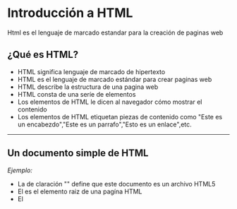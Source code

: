 # Introducción a HTML
Html es el lenguaje de marcado estandar para la creación de paginas web

## ¿Qué es HTML?
- HTML significa lenguaje de marcado de hipertexto
- HTML es el lenguaje de marcado estándar para crear paginas web
- HTML describe la estructura de una pagina web
- HTML consta de una seríe de elementos
- Los elementos de HTML le dicen al navegador cómo mostrar el contenido
- Los elementos de HTML etiquetan piezas de contenido como "Este es un encabezdo","Este es un parrafo","Esto es un enlace",etc.

***
## Un documento simple de HTML

_Ejemplo:_
- La de claración "<!DOCTYPE html>" define que este documento es un archivo HTML5
- El <html> es el elemento raiz de una pagína HTML
- El <title> es el elemento que especifica un título para la pagína HTML (Este se muestra en la barra del título del navegador o en la pestaña de la página)
- El <body> es el elemento que define el cuerpo del documento y es el contenedor de todos los contenidos visibles,como los encabezados, los párrafos, las imágenes, los hipervínculos, las tablas, las listas,etc.


~~~
<!DOCTYPE html>
<html>
  <head>
    <title>Page titule</title>
  </head>

<body>
  <h1>My first Heading</h1>
  <p>My firdt paragraph.</p>
</body>
</html>
~~~

***
## ¿Qué es un elemento HTML?
Un elemento HTML se define en por una etiqueta de inicio,algo de contenido y una etiqueta de finalización o cierre:

_Estructura;_
~~~
<nombre de la etiqueta>El contenido va aquí...</nombre de la etiqueta>
~~~












